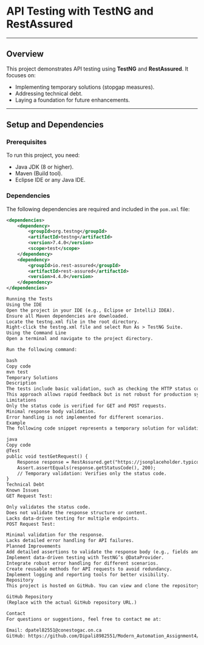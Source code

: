 # API Testing with TestNG and RestAssured

---

## Overview

This project demonstrates API testing using **TestNG** and **RestAssured**. It focuses on:
- Implementing temporary solutions (stopgap measures).
- Addressing technical debt.
- Laying a foundation for future enhancements.

---

## Setup and Dependencies

### Prerequisites

To run this project, you need:
- Java JDK (8 or higher).
- Maven (Build tool).
- Eclipse IDE or any Java IDE.

### Dependencies

The following dependencies are required and included in the `pom.xml` file:

```xml
<dependencies>
    <dependency>
        <groupId>org.testng</groupId>
        <artifactId>testng</artifactId>
        <version>7.4.0</version>
        <scope>test</scope>
    </dependency>
    <dependency>
        <groupId>io.rest-assured</groupId>
        <artifactId>rest-assured</artifactId>
        <version>4.4.0</version>
    </dependency>
</dependencies>

Running the Tests
Using the IDE
Open the project in your IDE (e.g., Eclipse or IntelliJ IDEA).
Ensure all Maven dependencies are downloaded.
Locate the testng.xml file in the root directory.
Right-click the testng.xml file and select Run As > TestNG Suite.
Using the Command Line
Open a terminal and navigate to the project directory.

Run the following command:

bash
Copy code
mvn test
Temporary Solutions
Description
The tests include basic validation, such as checking the HTTP status code for API responses.
This approach allows rapid feedback but is not robust for production systems.
Limitations
Only the status code is verified for GET and POST requests.
Minimal response body validation.
Error handling is not implemented for different scenarios.
Example
The following code snippet represents a temporary solution for validating the status code:

java
Copy code
@Test
public void testGetRequest() {
    Response response = RestAssured.get("https://jsonplaceholder.typicode.com/posts/1");
    Assert.assertEquals(response.getStatusCode(), 200);
    // Temporary validation: Verifies only the status code.
}
Technical Debt
Known Issues
GET Request Test:

Only validates the status code.
Does not validate the response structure or content.
Lacks data-driven testing for multiple endpoints.
POST Request Test:

Minimal validation for the response.
Lacks detailed error handling for API failures.
Planned Improvements
Add detailed assertions to validate the response body (e.g., fields and values).
Implement data-driven testing with TestNG’s @DataProvider.
Integrate robust error handling for different scenarios.
Create reusable methods for API requests to avoid redundancy.
Implement logging and reporting tools for better visibility.
Repository
This project is hosted on GitHub. You can view and clone the repository using the link below:

GitHub Repository
(Replace with the actual GitHub repository URL.)

Contact
For questions or suggestions, feel free to contact me at:

Email: dpatel82551@conestogac.on.ca
GitHub: https://github.com/Dipali8982551/Modern_Automation_Assignment4/tree/main/assignment4
